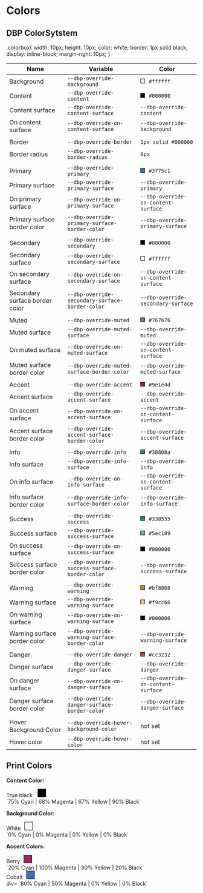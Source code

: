 # Colors

## DBP ColorSytstem

<styles> 
    .colorbox{
        width: 10px;
        height: 10px;
        color: white;
        border: 1px solid black;
        display: inline-block;
        margin-right: 10px;
    }
</styles>

| Name               | Variable                            | Color | 
| ------------------ | ----------------------------------- | ----- |
| Background         |`--dbp-override-background`          | <div style="width: 10px; height: 10px; background: white;border: 1px solid black;display: inline-block;margin-right: 10px;"></div>`#ffffff` |
| Content            |`--dbp-override-content`             | <div style="width: 10px; height: 10px; background: black;border: 1px solid black;display: inline-block;margin-right: 10px;"></div>`#000000` |
| Content surface    |`--dbp-override-content-surface`     | `--dbp-override-content` |
| On content surface |`--dbp-override-on-content-surface`  | `--dbp-override-background` |
| |
| Border             | `--dbp-override-border`             | `1px solid #000000` |
| Border radius      | `--dbp-override-border-radius`      | `0px` |
|   |
| Primary            | `--dbp-override-primary`            | <div style="width: 10px; height: 10px; background: #3775c1;border: 1px solid black;display: inline-block;margin-right: 10px;"></div>`#3775c1`
| Primary surface    | `--dbp-override-primary-surface`    | `--dbp-override-primary` |
| On primary surface | `--dbp-override-on-primary-surface` | `--dbp-override-on-content-surface` |
| Primary surface border color | `--dbp-override-primary-surface-border-color` | `--dbp-override-primary-surface` |
| |
| Secondary            | `--dbp-override-secondary`            | <div style="width: 10px; height: 10px; background: black;border: 1px solid black;display: inline-block;margin-right: 10px;"></div>`#000000`
| Secondary surface    | `--dbp-override-secondary-surface`    | <div style="width: 10px; height: 10px; background: white;border: 1px solid black;display: inline-block;margin-right: 10px;"></div>`#ffffff` |
| On secondary surface | `--dbp-override-on-secondary-surface` | `--dbp-override-on-content-surface` |
| Secondary surface border color | `--dbp-override-secondary-surface-border-color` | `--dbp-override-secondary-surface` |
| |
| Muted              |`--dbp-override-muted`               | <div style="width: 10px; height: 10px; background: #767676;border: 1px solid black;display: inline-block;margin-right: 10px;"></div>`#767676` |
| Muted surface      |`--dbp-override-muted-surface`       | `--dbp-override-muted` |
| On muted surface   |`--dbp-override-on-muted-surface`    | `--dbp-override-on-content-surface` |
| Muted surface border color | `--dbp-override-muted-surface-border-color` | `--dbp-override-muted-surface` |
| |
| Accent            |`--dbp-override-accent`               |  <div style="width: 10px; height: 10px; background: #9e1e4d;border: 1px solid black;display: inline-block;margin-right: 10px;"></div>`#9e1e4d` |
| Accent surface    |`--dbp-override-accent-surface`       | `--dbp-override-accent` |
| On accent surface |`--dbp-override-on-accent-surface`    | `--dbp-override-on-content-surface` |
| Accent surface border color | `--dbp-override-accent-surface-border-color` | `--dbp-override-accent-surface` |
| |
| Info            |`--dbp-override-info`                   | <div style="width: 10px; height: 10px; background: #38808a;border: 1px solid black;display: inline-block;margin-right: 10px;"></div>`#38808a` |
| Info surface    |`--dbp-override-info-surface`           | `--dbp-override-info` |
| On info surface |`--dbp-override-on-info-surface`        | `--dbp-override-on-content-surface` |
| Info surface border color | `--dbp-override-info-surface-border-color` | `--dbp-override-info-surface` |
| |
| Success            |`--dbp-override-success`             | <div style="width: 10px; height: 10px; background: #338555;border: 1px solid black;display: inline-block;margin-right: 10px;"></div>`#338555` |
| Success surface    |`--dbp-override-success-surface`     | <div style="width: 10px; height: 10px; background: #5ec189;border: 1px solid black;display: inline-block;margin-right: 10px;"></div>`#5ec189` |
| On success surface |`--dbp-override-on-success-surface`  |  <div style="width: 10px; height: 10px; background: black;border: 1px solid black;display: inline-block;margin-right: 10px;"></div>`#000000` |
| Success surface border color | `--dbp-override-success-surface-border-color` | `--dbp-override-success-surface` |
| |
| Warning            |`--dbp-override-warning`             |  <div style="width: 10px; height: 10px; background: #bf8808;border: 1px solid black;display: inline-block;margin-right: 10px;"></div>`#bf8808` |
| Warning surface    |`--dbp-override-warning-surface`     |  <div style="width: 10px; height: 10px; background: #f9cc66;border: 1px solid black;display: inline-block;margin-right: 10px;"></div>`#f9cc66` |
| On warning surface |`--dbp-override-on-warning-surface`  |  <div style="width: 10px; height: 10px; background: black;border: 1px solid black;display: inline-block;margin-right: 10px;"></div>`#000000` |
| Warning surface border color | `--dbp-override-warning-surface-border-color` | `--dbp-override-warning-surface` |
| |
| Danger            |`--dbp-override-danger`               | <div style="width: 10px; height: 10px; background: #cc3232;border: 1px solid black;display: inline-block;margin-right: 10px;"></div>`#cc3232` |
| Danger surface    |`--dbp-override-danger-surface`       | `--dbp-override-danger` |
| On danger surface |`--dbp-override-on-danger-surface`    | `--dbp-override-on-content-surface` |
| Danger surface border color | `--dbp-override-danger-surface-border-color` | `--dbp-override-danger-surface` |
| |
| Hover Background Color | `--dbp-override-hover-background-color` | not set |
| Hover color            | `--dbp-override-hover-color`            | not set |


## Print Colors
**Content Color:**

<div>True black <div style="width: 20px; height: 20px; background: #000000 ;border: 1px solid black;display: inline-block;margin-left : 10px;"></div></div>
`75% Cyan | 68% Magenta | 67% Yellow | 90% Black`

**Background Color:**

<div>White<div style="width: 20px; height: 20px; background: #ffffff;border: 1px solid black;display: inline-block;margin-left: 10px;"></div></div>
`0% Cyan | 0% Magenta | 0% Yellow | 0% Black`

**Accent Colors:**
<div>Berry<div style="width: 20px; height: 20px; background: #a12057;border: 1px solid black;display: inline-block;margin-left: 10px;"></div></div>
`20% Cyan | 100% Magenta | 30% Yellow | 20% Black`

<div>Cobalt<div style="width: 20px; height: 20px; background: #3970b2;border: 1px solid black;display: inline-block;margin-left: 10px;"></div></div>div>
`80% Cyan | 50% Magenta | 0% Yellow | 0% Black`
